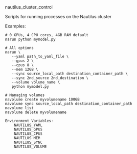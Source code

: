 nautilus_cluster_control

Scripts for running processes on the Nautilus cluster

Examples:

    # 0 GPUs, 4 CPU cores, 4GB RAM default
    narun python mymodel.py
    
    # All options
    narun \
       --yaml path_to_yaml_file \
       --gpus 2 \
       --cpus 8 \
       --mem 12GB \
       --sync source_local_path destination_container_path \
       --sync 2nd_source 2nd_destination \
       --volume volume_name \
       python mymodel.py
    
    # Managing volumes
    navolume create myvolumename 100GB
    navolume sync source_local_path destination_container_path
    navolume list
    navolume delete myvolumename
    
    Environment Variables:
    	NAUTILUS_YAML
    	NAUTILUS_GPUS
    	NAUTILUS_CPUS
    	NAUTILUS_MEM
    	NAUTLIUS_SYNC
    	NAUTILUS_VOLUME
  
